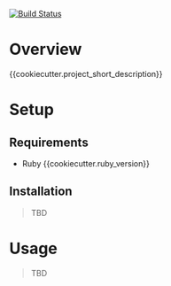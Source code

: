 [![Build Status](http://img.shields.io/travis/{{cookiecutter.github_username}}/{{cookiecutter.github_repo}}/{{cookiecutter.default_branch}}.svg)](https://travis-ci.org/{{cookiecutter.github_username}}/{{cookiecutter.github_repo}})

# Overview

{{cookiecutter.project_short_description}}

# Setup

## Requirements

* Ruby {{cookiecutter.ruby_version}}

## Installation

> TBD

# Usage

> TBD
